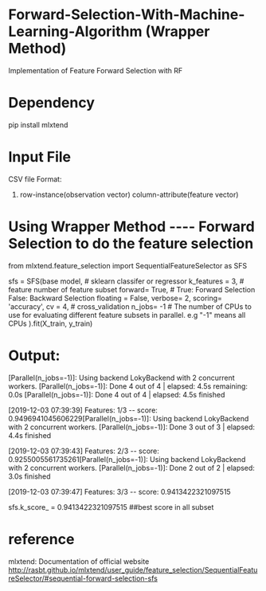 # Forward-Selection-With-Machine-Learning-Algorithm (Wrapper Method)
Implementation of Feature Forward Selection with RF 

# Dependency
pip install mlxtend

# Input File
CSV file Format: 
1. row-instance(observation vector)  column-attribute(feature vector)

# Using Wrapper Method ---- Forward Selection to do the feature selection

from mlxtend.feature_selection import SequentialFeatureSelector as SFS


sfs = SFS(base model,      # sklearn classifer or regressor
         k_features = 3,   # feature number of feature subset
          forward= True,   # True: Forward Selection False: Backward Selection
          floating = False,
          verbose= 2,
          scoring= 'accuracy',
          cv = 4,          # cross_validation 
          n_jobs= -1       # The number of CPUs to use for evaluating different feature subsets in parallel. e.g "-1" means all CPUs
         ).fit(X_train, y_train)
 
# Output:
[Parallel(n_jobs=-1)]: Using backend LokyBackend with 2 concurrent workers.
[Parallel(n_jobs=-1)]: Done   4 out of   4 | elapsed:    4.5s remaining:    0.0s
[Parallel(n_jobs=-1)]: Done   4 out of   4 | elapsed:    4.5s finished

[2019-12-03 07:39:39] Features: 1/3 -- score: 0.9496941045606229[Parallel(n_jobs=-1)]: Using backend LokyBackend with 2 concurrent workers.
[Parallel(n_jobs=-1)]: Done   3 out of   3 | elapsed:    4.4s finished

[2019-12-03 07:39:43] Features: 2/3 -- score: 0.9255005561735261[Parallel(n_jobs=-1)]: Using backend LokyBackend with 2 concurrent workers.
[Parallel(n_jobs=-1)]: Done   2 out of   2 | elapsed:    3.0s finished

[2019-12-03 07:39:47] Features: 3/3 -- score: 0.9413422321097515

sfs.k_score_ = 0.9413422321097515  ##best score in all subset

# reference
mlxtend: Documentation of official website
http://rasbt.github.io/mlxtend/user_guide/feature_selection/SequentialFeatureSelector/#sequential-forward-selection-sfs
